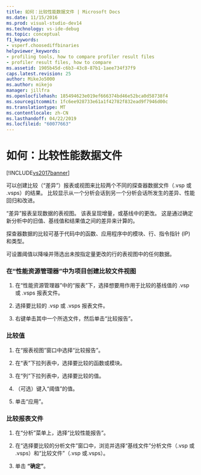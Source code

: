 ```yaml
---
title: 如何：比较性能数据文件 | Microsoft Docs
ms.date: 11/15/2016
ms.prod: visual-studio-dev14
ms.technology: vs-ide-debug
ms.topic: conceptual
f1_keywords:
- vsperf.choosediffbinaries
helpviewer_keywords:
- profiling tools, how to compare profiler result files
- profiler result files, how to compare
ms.assetid: 1905b45d-c6b3-43c8-87b1-1aee734f37f9
caps.latest.revision: 25
author: MikeJo5000
ms.author: mikejo
manager: jillfra
ms.openlocfilehash: 185494623e019ef666374bd46e52bca0d58738f4
ms.sourcegitcommit: 1fc6ee928733e61a1f42782f832ead9f7946d00c
ms.translationtype: MT
ms.contentlocale: zh-CN
ms.lasthandoff: 04/22/2019
ms.locfileid: "60077663"
---
```

# <a name="how-to-compare-performance-data-files"></a>如何：比较性能数据文件
[!INCLUDE[vs2017banner](../includes/vs2017banner.md)]

可以创建比较（“差异”）报表或视图来比较两个不同的探查器数据文件（.vsp 或 .vsps）的结果。 比较显示从一个分析会话到另一个分析会话所发生的差异、性能回归和改进。  
  
 “差异”报表呈现数据的表视图。 该表呈现增量，或基线中的更改。 这是通过确定新分析中的旧值、基线值和结果值之间的差异来计算的。  
  
 探查器数据的比较可基于代码中的函数、应用程序中的模块、行、指令指针 (IP) 和类型。  
  
 可设置阈值以降噪并筛选出未按指定量更改的行的表视图中的任何数据。  
  
### <a name="to-create-comparison-file-view-for-a-project-in-performance-explorer"></a>在“性能资源管理器”中为项目创建比较文件视图  
  
1. 在“性能资源管理器”中的“报表”下，选择想要用作用于比较的基线值的 .vsp 或 .vsps 报表文件。  
  
2. 选择要比较的 .vsp 或 .vsps 报表文件。  
  
3. 右键单击其中一个所选文件，然后单击“比较报告”。  
  
### <a name="to-compare-values"></a>比较值  
  
1. 在“报表视图”窗口中选择“比较报告”。  
  
2. 在“表”下拉列表中，选择要比较的函数或模块。  
  
3. 在“列”下拉列表中，选择要比较的值。  
  
4. （可选）键入“阈值”的值。  
  
5. 单击“应用”。  
  
### <a name="to-compare-report-files"></a>比较报表文件  
  
1. 在“分析”菜单上，选择“比较性能报告”。  
  
2. 在“选择要比较的分析文件”窗口中，浏览并选择“基线文件”分析文件（.vsp 或 .vsps）和“比较文件”（.vsp 或.vsps）。  
  
3. 单击 **“确定”**。
